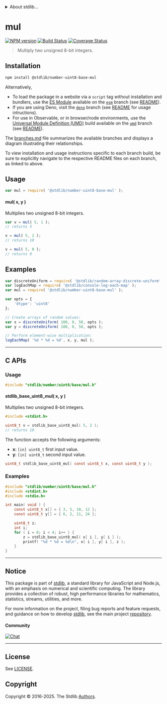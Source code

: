 <!--

@license Apache-2.0

Copyright (c) 2025 The Stdlib Authors.

Licensed under the Apache License, Version 2.0 (the "License");
you may not use this file except in compliance with the License.
You may obtain a copy of the License at

   http://www.apache.org/licenses/LICENSE-2.0

Unless required by applicable law or agreed to in writing, software
distributed under the License is distributed on an "AS IS" BASIS,
WITHOUT WARRANTIES OR CONDITIONS OF ANY KIND, either express or implied.
See the License for the specific language governing permissions and
limitations under the License.

-->


<details>
  <summary>
    About stdlib...
  </summary>
  <p>We believe in a future in which the web is a preferred environment for numerical computation. To help realize this future, we've built stdlib. stdlib is a standard library, with an emphasis on numerical and scientific computation, written in JavaScript (and C) for execution in browsers and in Node.js.</p>
  <p>The library is fully decomposable, being architected in such a way that you can swap out and mix and match APIs and functionality to cater to your exact preferences and use cases.</p>
  <p>When you use stdlib, you can be absolutely certain that you are using the most thorough, rigorous, well-written, studied, documented, tested, measured, and high-quality code out there.</p>
  <p>To join us in bringing numerical computing to the web, get started by checking us out on <a href="https://github.com/stdlib-js/stdlib">GitHub</a>, and please consider <a href="https://opencollective.com/stdlib">financially supporting stdlib</a>. We greatly appreciate your continued support!</p>
</details>

# mul

[![NPM version][npm-image]][npm-url] [![Build Status][test-image]][test-url] [![Coverage Status][coverage-image]][coverage-url] <!-- [![dependencies][dependencies-image]][dependencies-url] -->

> Multiply two unsigned 8-bit integers.

<!-- Section to include introductory text. Make sure to keep an empty line after the intro `section` element and another before the `/section` close. -->

<section class="intro">

</section>

<!-- /.intro -->

<!-- Package usage documentation. -->

<section class="installation">

## Installation

```bash
npm install @stdlib/number-uint8-base-mul
```

Alternatively,

-   To load the package in a website via a `script` tag without installation and bundlers, use the [ES Module][es-module] available on the [`esm`][esm-url] branch (see [README][esm-readme]).
-   If you are using Deno, visit the [`deno`][deno-url] branch (see [README][deno-readme] for usage intructions).
-   For use in Observable, or in browser/node environments, use the [Universal Module Definition (UMD)][umd] build available on the [`umd`][umd-url] branch (see [README][umd-readme]).

The [branches.md][branches-url] file summarizes the available branches and displays a diagram illustrating their relationships.

To view installation and usage instructions specific to each branch build, be sure to explicitly navigate to the respective README files on each branch, as linked to above.

</section>

<section class="usage">

## Usage

```javascript
var mul = require( '@stdlib/number-uint8-base-mul' );
```

#### mul( x, y )

Multiplies two unsigned 8-bit integers.

```javascript
var v = mul( 5, 1 );
// returns 5

v = mul( 5, 2 );
// returns 10

v = mul( 5, 0 );
// returns 0
```

</section>

<!-- /.usage -->

<!-- Package usage notes. Make sure to keep an empty line after the `section` element and another before the `/section` close. -->

<section class="notes">

</section>

<!-- /.notes -->

<!-- Package usage examples. -->

<section class="examples">

## Examples

<!-- eslint no-undef: "error" -->

```javascript
var discreteUniform = require( '@stdlib/random-array-discrete-uniform' );
var logEachMap = require( '@stdlib/console-log-each-map' );
var mul = require( '@stdlib/number-uint8-base-mul' );

var opts = {
    'dtype': 'uint8'
};

// Create arrays of random values:
var x = discreteUniform( 100, 0, 50, opts );
var y = discreteUniform( 100, 0, 50, opts );

// Perform element-wise multiplication:
logEachMap( '%d * %d = %d', x, y, mul );
```

</section>

<!-- /.examples -->

<!-- C interface documentation. -->

* * *

<section class="c">

## C APIs

<!-- Section to include introductory text. Make sure to keep an empty line after the intro `section` element and another before the `/section` close. -->

<section class="intro">

</section>

<!-- /.intro -->

<!-- C usage documentation. -->

<section class="usage">

### Usage

```c
#include "stdlib/number/uint8/base/mul.h"
```

#### stdlib_base_uint8_mul( x, y )

Multiplies two unsigned 8-bit integers.

```c
#include <stdint.h>

uint8_t v = stdlib_base_uint8_mul( 5, 2 );
// returns 10
```

The function accepts the following arguments:

-   **x**: `[in] uint8_t` first input value.
-   **y**: `[in] uint8_t` second input value.

```c
uint8_t stdlib_base_uint8_mul( const uint8_t x, const uint8_t y );
```

</section>

<!-- /.usage -->

<!-- C API usage notes. Make sure to keep an empty line after the `section` element and another before the `/section` close. -->

<section class="notes">

</section>

<!-- /.notes -->

<!-- C API usage examples. -->

<section class="examples">

### Examples

```c
#include "stdlib/number/uint8/base/mul.h"
#include <stdint.h>
#include <stdio.h>

int main( void ) {
    const uint8_t x[] = { 3, 5, 10, 12 };
    const uint8_t y[] = { 6, 2, 11, 24 };

    uint8_t z;
    int i;
    for ( i = 0; i < 4; i++ ) {
        z = stdlib_base_uint8_mul( x[ i ], y[ i ] );
        printf( "%d * %d = %d\n", x[ i ], y[ i ], z );
    }
}
```

</section>

<!-- /.examples -->

</section>

<!-- /.c -->

<!-- Section for related `stdlib` packages. Do not manually edit this section, as it is automatically populated. -->

<section class="related">

</section>

<!-- /.related -->

<!-- Section for all links. Make sure to keep an empty line after the `section` element and another before the `/section` close. -->


<section class="main-repo" >

* * *

## Notice

This package is part of [stdlib][stdlib], a standard library for JavaScript and Node.js, with an emphasis on numerical and scientific computing. The library provides a collection of robust, high performance libraries for mathematics, statistics, streams, utilities, and more.

For more information on the project, filing bug reports and feature requests, and guidance on how to develop [stdlib][stdlib], see the main project [repository][stdlib].

#### Community

[![Chat][chat-image]][chat-url]

---

## License

See [LICENSE][stdlib-license].


## Copyright

Copyright &copy; 2016-2025. The Stdlib [Authors][stdlib-authors].

</section>

<!-- /.stdlib -->

<!-- Section for all links. Make sure to keep an empty line after the `section` element and another before the `/section` close. -->

<section class="links">

[npm-image]: http://img.shields.io/npm/v/@stdlib/number-uint8-base-mul.svg
[npm-url]: https://npmjs.org/package/@stdlib/number-uint8-base-mul

[test-image]: https://github.com/stdlib-js/number-uint8-base-mul/actions/workflows/test.yml/badge.svg?branch=main
[test-url]: https://github.com/stdlib-js/number-uint8-base-mul/actions/workflows/test.yml?query=branch:main

[coverage-image]: https://img.shields.io/codecov/c/github/stdlib-js/number-uint8-base-mul/main.svg
[coverage-url]: https://codecov.io/github/stdlib-js/number-uint8-base-mul?branch=main

<!--

[dependencies-image]: https://img.shields.io/david/stdlib-js/number-uint8-base-mul.svg
[dependencies-url]: https://david-dm.org/stdlib-js/number-uint8-base-mul/main

-->

[chat-image]: https://img.shields.io/gitter/room/stdlib-js/stdlib.svg
[chat-url]: https://app.gitter.im/#/room/#stdlib-js_stdlib:gitter.im

[stdlib]: https://github.com/stdlib-js/stdlib

[stdlib-authors]: https://github.com/stdlib-js/stdlib/graphs/contributors

[umd]: https://github.com/umdjs/umd
[es-module]: https://developer.mozilla.org/en-US/docs/Web/JavaScript/Guide/Modules

[deno-url]: https://github.com/stdlib-js/number-uint8-base-mul/tree/deno
[deno-readme]: https://github.com/stdlib-js/number-uint8-base-mul/blob/deno/README.md
[umd-url]: https://github.com/stdlib-js/number-uint8-base-mul/tree/umd
[umd-readme]: https://github.com/stdlib-js/number-uint8-base-mul/blob/umd/README.md
[esm-url]: https://github.com/stdlib-js/number-uint8-base-mul/tree/esm
[esm-readme]: https://github.com/stdlib-js/number-uint8-base-mul/blob/esm/README.md
[branches-url]: https://github.com/stdlib-js/number-uint8-base-mul/blob/main/branches.md

[stdlib-license]: https://raw.githubusercontent.com/stdlib-js/number-uint8-base-mul/main/LICENSE

</section>

<!-- /.links -->
